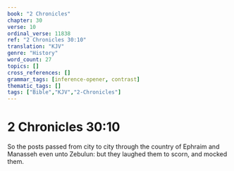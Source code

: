 ```yaml
---
book: "2 Chronicles"
chapter: 30
verse: 10
ordinal_verse: 11838
ref: "2 Chronicles 30:10"
translation: "KJV"
genre: "History"
word_count: 27
topics: []
cross_references: []
grammar_tags: [inference-opener, contrast]
thematic_tags: []
tags: ["Bible","KJV","2-Chronicles"]
---
```


# 2 Chronicles 30:10

So the posts passed from city to city through the country of Ephraim and Manasseh even unto Zebulun: but they laughed them to scorn, and mocked them.
